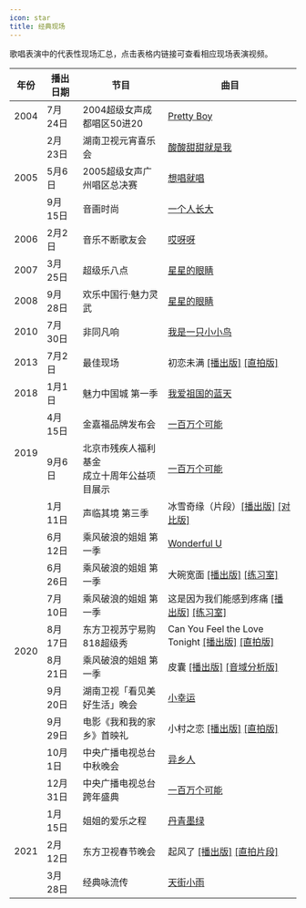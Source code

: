 ```yaml
---
icon: star
title: 经典现场
---
```


歌唱表演中的代表性现场汇总，点击表格内链接可查看相应现场表演视频。

<table>
<thead>
  <tr>
    <th>年份</th>
    <th>播出日期</th>
    <th>节目</th>
    <th>曲目</th>
  </tr>
</thead>
<tbody>
  <tr>
    <td>2004</td>
    <td>7月24日</td>
    <td>2004超级女声成都唱区50进20</td>
    <td><a href="https://www.bilibili.com/video/BV1uK4y1b736" target="_blank" rel="noopener noreferrer">Pretty Boy</a></td>
  </tr>
  <tr>
    <td rowspan="3">2005</td>
    <td>2月23日</td>
    <td>湖南卫视元宵喜乐会</td>
    <td><a href="https://www.bilibili.com/video/BV12y4y1y7p5" target="_blank" rel="noopener noreferrer">酸酸甜甜就是我</a></td>
  </tr>
  <tr>
    <td>5月6日</td>
    <td>2005超级女声广州唱区总决赛</td>
    <td><a href="https://www.bilibili.com/video/BV1rW411D7FB" target="_blank" rel="noopener noreferrer">想唱就唱</a></td>
  </tr>
  <tr>
    <td>9月15日</td>
    <td>音画时尚</td>
    <td><a href="https://www.bilibili.com/video/BV1C7411n71h" target="_blank" rel="noopener noreferrer">一个人长大</a></td>
  </tr>
  <tr>
    <td>2006</td>
    <td>2月2日</td>
    <td>音乐不断歌友会</td>
    <td><a href="https://www.bilibili.com/video/BV1F4411m7YX" target="_blank" rel="noopener noreferrer">哎呀呀</a></td>
  </tr>
    <tr>
    <td>2007</td>
    <td>3月25日</td>
    <td>超级乐八点</td>
    <td><a href="https://www.bilibili.com/video/BV1Qz411e7R7" target="_blank" rel="noopener noreferrer">星星的眼睛</a></td>
  </tr>
  <tr>
    <td>2008</td>
    <td>9月28日</td>
    <td>欢乐中国行·魅力灵武</td>
    <td><a href="https://www.bilibili.com/video/BV1th411o7bD" target="_blank" rel="noopener noreferrer">星星的眼睛</a></td>
  </tr>
  <tr>
    <td>2010</td>
    <td>7月30日</td>
    <td>非同凡响</td>
    <td><a href="https://www.bilibili.com/video/BV1NA411v7uG" target="_blank" rel="noopener noreferrer">我是一只小小鸟</a></td>
  </tr>
  <tr>
    <td>2013</td>
    <td>7月2日</td>
    <td>最佳现场</td>
    <td>初恋未满 <a href="https://www.youtube.com/watch?v=EkTOK0Xa7_g&t=1603s" target="_blank" rel="noopener noreferrer">[播出版]</a> <a href="https://www.bilibili.com/video/BV13K4y1Y7Wn" target="_blank" rel="noopener noreferrer">[直拍版]</a></td>
  </tr>
  <tr>
    <td>2018</td>
    <td>1月1日</td>
    <td>魅力中国城 第一季</td>
    <td><a href="https://www.bilibili.com/video/BV1Di4y137Bp" target="_blank" rel="noopener noreferrer">我爱祖国的蓝天</a></td>
  </tr>
  <tr>
    <td rowspan="2">2019</td>
    <td>4月15日</td>
    <td>金嘉福品牌发布会</td>
    <td><a href="https://www.bilibili.com/video/BV1mK4y1b7bd" target="_blank" rel="noopener noreferrer">一百万个可能</a></td>
  </tr>
  <tr>
    <td>9月6日</td>
    <td>北京市残疾人福利基金<br>成立十周年公益项目展示</td>
    <td><a href="https://www.bilibili.com/video/BV167411d73Z" target="_blank" rel="noopener noreferrer">一百万个可能</a></td>
  </tr>
  <tr>
    <td rowspan="10">2020</td>
    <td>1月11日</td>
    <td>声临其境 第三季</td>
    <td>冰雪奇缘（片段）<a href="https://www.bilibili.com/video/BV1BJ411p7TL" target="_blank" rel="noopener noreferrer">[播出版]</a> <a href="https://www.bilibili.com/video/BV1w741187HB" target="_blank" rel="noopener noreferrer">[对比版]</a></td>
  </tr>
  <tr>
    <td>6月12日</td>
    <td>乘风破浪的姐姐 第一季</td>
    <td><a href="https://www.bilibili.com/video/BV1nK4y1H7im" target="_blank" rel="noopener noreferrer">Wonderful U</a></td>
  </tr>
  <tr>
    <td>6月26日</td>
    <td>乘风破浪的姐姐 第一季</td>
    <td>大碗宽面 <a href="https://www.mgtv.com/l/100032065/8614218.html" target="_blank" rel="noopener noreferrer">[播出版]</a> <a href="https://www.bilibili.com/video/BV1VD4y1S7ho" target="_blank" rel="noopener noreferrer">[练习室]</a></td>
  </tr>
  <tr>
    <td>7月10日</td>
    <td>乘风破浪的姐姐 第一季</td>
    <td>这是因为我们能感到疼痛 <a href="https://www.mgtv.com/l/100032065/9271285.html" target="_blank" rel="noopener noreferrer">[播出版]</a> <a href="https://www.bilibili.com/video/BV1wi4y137sv" target="_blank" rel="noopener noreferrer">[练习室]</a></td>
  </tr>
  <tr>
    <td>8月17日</td>
    <td>东方卫视苏宁易购818超级秀</td>
    <td>Can You Feel the Love Tonight <a href="https://www.bilibili.com/video/BV1H5411h7TC" target="_blank" rel="noopener noreferrer">[播出版]</a> <a href="https://www.bilibili.com/video/BV1Jv411i79D" target="_blank" rel="noopener noreferrer">[直拍版]</a></td>
  </tr>
  <tr>
    <td>8月21日</td>
    <td>乘风破浪的姐姐 第一季</td>
    <td>皮囊 <a href="https://www.mgtv.com/l/100032065/9616889.html" target="_blank" rel="noopener noreferrer">[播出版]</a> <a href="https://www.bilibili.com/video/BV1Hf4y167VE" target="_blank" rel="noopener noreferrer">[音域分析版]</a></td>
  </tr>
  <tr>
    <td>9月20日</td>
    <td>湖南卫视「看见美好生活」晚会</td>
    <td><a href="https://www.bilibili.com/video/BV1mi4y177zq" target="_blank" rel="noopener noreferrer">小幸运</a></td>
  </tr>
  <tr>
    <td>9月29日</td>
    <td>电影《我和我的家乡》首映礼</td>
    <td>小村之恋 <a href="https://www.bilibili.com/video/BV1Nv411y792" target="_blank" rel="noopener noreferrer">[播出版]</a> <a href="https://www.bilibili.com/video/BV16T4y1A7Cs?p=2" target="_blank" rel="noopener noreferrer">[直拍版]</a></td>
  </tr>
  <tr>
    <td>10月1日</td>
    <td>中央广播电视总台中秋晚会</td>
    <td><a href="https://www.bilibili.com/video/BV1f54y117y5" target="_blank" rel="noopener noreferrer">异乡人</a></td>
  </tr>
  <tr>
    <td>12月31日</td>
    <td>中央广播电视总台跨年盛典</td>
    <td><a href="https://www.bilibili.com/video/BV1eh41117S6" target="_blank" rel="noopener noreferrer">一百万个可能</a></td>
  </tr>
  <tr>
    <td rowspan="3">2021</td>
    <td>1月15日</td>
    <td>姐姐的爱乐之程</td>
    <td><a href="https://www.bilibili.com/video/BV18o4y1o7q4" target="_blank" rel="noopener noreferrer">丹青墨绿</a></td>
  </tr>
  <tr>
    <td>2月12日</td>
    <td>东方卫视春节晚会</td>
    <td>起风了 <a href="https://www.bilibili.com/video/BV1vX4y157ya" target="_blank" rel="noopener noreferrer">[播出版]</a> <a href="https://www.bilibili.com/video/BV1QU4y1p7z2" target="_blank" rel="noopener noreferrer">[直拍片段]</a></td>
  </tr>
  <tr>
    <td>3月28日</td>
    <td>经典咏流传</td>
    <td><a href="https://www.bilibili.com/video/BV1R5411P7sD" target="_blank" rel="noopener noreferrer">天街小雨</a></td>
  </tr>
</tbody>
</table>